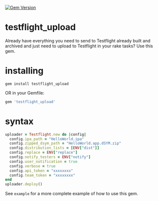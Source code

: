 [![Gem Version](https://badge.fury.io/rb/testflight_upload.svg)](http://badge.fury.io/rb/testflight_upload)

testflight_upload
=================

Already have everything you need to send to Testflight already built and archived and just need to upload to Testflight in your rake tasks? Use this gem.

installing
==========

`gem install testflight_upload`

OR in your Gemfile:

```ruby
gem 'testflight_upload'
```

syntax
========

```ruby
uploader = Testflight.new do |config|
  config.ipa_path = "HelloWorld.ipa"
  config.zipped_dsym_path = "HelloWorld.app.dSYM.zip"
  config.distribution_lists = [ENV["dist"]]
  config.replace = ENV["replace"]
  config.notify_testers = ENV["notify"]
  config.user_notification = true
  config.verbose = true
  config.api_token = "xxxxxxxx"
  config.team_token = "xxxxxxxx"
end
uploader.deploy()
```

See `example` for a more complete example of how to use this gem.

